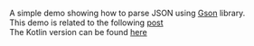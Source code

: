 A simple demo showing how to parse JSON using [Gson](https://github.com/google/gson) library.  
This demo is related to the following [post](http://mobiledevhub.com/2017/10/27/android-fundamentals-parsing-json-with-gson/)  
The Kotlin version can be found [here](https://github.com/MChehab94/AndroidGsonDemo-Kotlin)
